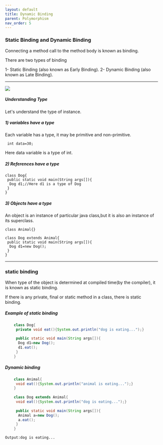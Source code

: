 ```yaml
---
layout: default
title: Dynamic Binding
parent: Polymorphism
nav_order: 5
---
```

### Static Binding and Dynamic Binding

Connecting a method call to the method body is known as binding.

There are two types of binding

   1- Static Binding (also known as Early Binding).
   2- Dynamic Binding (also known as Late Binding).
   
 ----
 
 ![](https://static.javatpoint.com/images/types-of-binding.jpg)
 
 
 ##### Understanding Type
 
 Let's understand the type of instance.
##### 1) variables have a type
 
 Each variable has a type, it may be primitive and non-primitive.
 
     int data=30;  
 
 Here data variable is a type of int. 
 
##### 2) References have a type

    class Dog{  
     public static void main(String args[]){  
      Dog d1;//Here d1 is a type of Dog  
     }  
    }  

##### 3) Objects have a type
An object is an instance of particular java class,but it is also an instance of its superclass.

    class Animal{}  
      
    class Dog extends Animal{  
     public static void main(String args[]){  
      Dog d1=new Dog();  
     }  
    } 
    
    
--------


### static binding

When type of the object is determined at compiled time(by the compiler), it is known as static binding.

If there is any private, final or static method in a class, there is static binding.

##### Example of static binding
```java
    class Dog{  
     private void eat(){System.out.println("dog is eating...");}  
      
     public static void main(String args[]){  
      Dog d1=new Dog();  
      d1.eat();  
     }  
    }  
``` 

##### Dynamic binding

```java
    class Animal{  
     void eat(){System.out.println("animal is eating...");}  
    }  
      
    class Dog extends Animal{  
     void eat(){System.out.println("dog is eating...");}  
      
     public static void main(String args[]){  
      Animal a=new Dog();  
      a.eat();  
     }  
    }  
```
    Output:dog is eating...